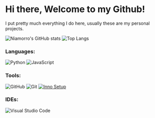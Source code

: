 # Hi there, Welcome to my Github!

I put pretty much everything I do here, usually these are my personal projects.

![Niamorro's GitHub stats](https://github-readme-stats.vercel.app/api?username=Niamorro&show_icons=true&theme=radical)
![Top Langs](https://github-readme-stats.vercel.app/api/top-langs/?username=Niamorro&hide=javascript,html&theme=dark&langs_count=6&layout=compact)


### Languages:
![Python](https://img.shields.io/badge/python-3670A0?style=for-the-badge&logo=python&logoColor=ffdd54)
![JavaScript](https://img.shields.io/badge/-JavaScript-090909?style=for-the-badge&logo=JavaScript&logoColor=E9D54D)


### Tools:
![GitHub](https://img.shields.io/badge/github-%23121011.svg?style=for-the-badge&logo=github&logoColor=white)
![Git](https://img.shields.io/badge/git-%23F05033.svg?style=for-the-badge&logo=git&logoColor=white)
[![Inno Setup](https://img.shields.io/badge/-Inno%20Setup-76A9A4?style=for-the-badge&logo=inno-setup)](ссылка-на-ваш-репозиторий)


### IDEs:
![Visual Studio Code](https://img.shields.io/badge/IDE-Visual%20Studio%20Code-blue?style=for-the-badge&logo=visual-studio-code)
